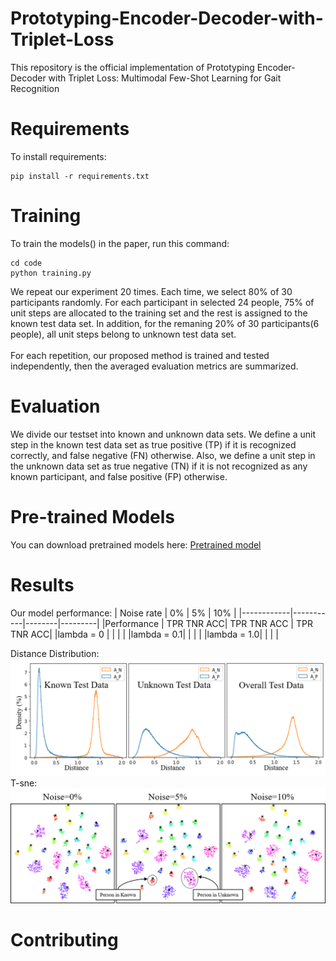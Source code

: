# Prototyping-Encoder-Decoder-with-Triplet-Loss
This repository is the official implementation of Prototyping Encoder-Decoder with Triplet Loss: Multimodal Few-Shot Learning for Gait Recognition
# Requirements
To install requirements:
```
pip install -r requirements.txt
```
# Training
To train the models() in the paper, run this command:
```
cd code
python training.py
```
We repeat our experiment 20 times. Each time, we select 80% of 30 participants randomly. For each participant in selected 24 people, 75% of unit steps are allocated to the training set and the rest is assigned to the known test data set. In addition, for the remaning 20% of 30 participants(6 people), all unit steps belong to unknown test data set. <br/><br/>
For each repetition, our proposed method is trained and tested independently, then the averaged evaluation metrics are summarized.

# Evaluation
We divide our testset into known and unknown data sets. We define a unit step in the known test data set as true positive (TP) if it is recognized correctly, and false negative (FN) otherwise. Also, we define a unit step in the unknown data set as true negative (TN) if it is not recognized as any known participant, and false positive (FP) otherwise. 




# Pre-trained Models
You can download pretrained models here: [Pretrained model](https://drive.google.com/file/d/1Rrrc_qbS7MHi9rIxmBGU38nNxuq6AM_y/view?usp=sharing)


# Results
Our model performance:
| Noise rate |     0%    |   5%   |   10%   | 
|------------|-----------|--------|---------|
|Performance | TPR TNR ACC| TPR TNR ACC  | TPR TNR ACC|
|lambda = 0  |            |              |            |
|lambda = 0.1|            |              |            |
|lambda = 1.0|            |              |            |

Distance Distribution:
![Histogram](images/hist.png)
T-sne:
![Histogram](images/t-sne.png)

# Contributing
